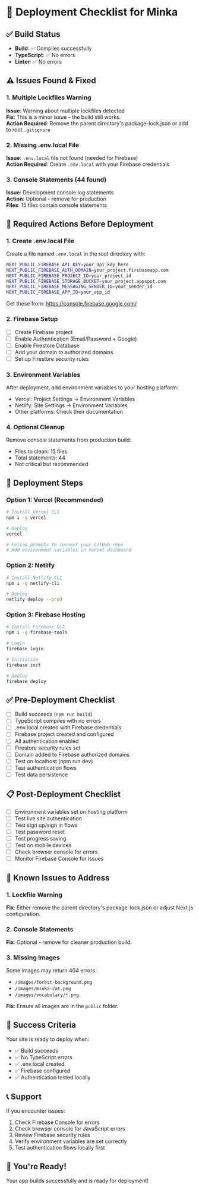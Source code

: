 # 🚀 Deployment Checklist for Minka

## ✅ Build Status
- **Build**: ✅ Compiles successfully
- **TypeScript**: ✅ No errors
- **Linter**: ✅ No errors

## ⚠️ Issues Found & Fixed

### 1. Multiple Lockfiles Warning
**Issue**: Warning about multiple lockfiles detected  
**Fix**: This is a minor issue - the build still works.  
**Action Required**: Remove the parent directory's package-lock.json or add to root `.gitignore`

### 2. Missing .env.local File
**Issue**: `.env.local` file not found (needed for Firebase)  
**Action Required**: Create `.env.local` with your Firebase credentials

### 3. Console Statements (44 found)
**Issue**: Development console.log statements  
**Action**: Optional - remove for production  
**Files**: 15 files contain console statements

## 🔧 Required Actions Before Deployment

### 1. Create .env.local File
Create a file named `.env.local` in the root directory with:

```bash
NEXT_PUBLIC_FIREBASE_API_KEY=your_api_key_here
NEXT_PUBLIC_FIREBASE_AUTH_DOMAIN=your_project.firebaseapp.com
NEXT_PUBLIC_FIREBASE_PROJECT_ID=your_project_id
NEXT_PUBLIC_FIREBASE_STORAGE_BUCKET=your_project.appspot.com
NEXT_PUBLIC_FIREBASE_MESSAGING_SENDER_ID=your_sender_id
NEXT_PUBLIC_FIREBASE_APP_ID=your_app_id
```

Get these from: https://console.firebase.google.com/

### 2. Firebase Setup
- [ ] Create Firebase project
- [ ] Enable Authentication (Email/Password + Google)
- [ ] Enable Firestore Database
- [ ] Add your domain to authorized domains
- [ ] Set up Firestore security rules

### 3. Environment Variables
After deployment, add environment variables to your hosting platform:
- Vercel: Project Settings → Environment Variables
- Netlify: Site Settings → Environment Variables
- Other platforms: Check their documentation

### 4. Optional Cleanup
Remove console statements from production build:
- Files to clean: 15 files
- Total statements: 44
- Not critical but recommended

## 🚀 Deployment Steps

### Option 1: Vercel (Recommended)
```bash
# Install Vercel CLI
npm i -g vercel

# Deploy
vercel

# Follow prompts to connect your GitHub repo
# Add environment variables in Vercel dashboard
```

### Option 2: Netlify
```bash
# Install Netlify CLI
npm i -g netlify-cli

# Deploy
netlify deploy --prod
```

### Option 3: Firebase Hosting
```bash
# Install Firebase CLI
npm i -g firebase-tools

# Login
firebase login

# Initialize
firebase init

# Deploy
firebase deploy
```

## ✅ Pre-Deployment Checklist

- [ ] Build succeeds (`npm run build`)
- [ ] TypeScript compiles with no errors
- [ ] .env.local created with Firebase credentials
- [ ] Firebase project created and configured
- [ ] All authentication enabled
- [ ] Firestore security rules set
- [ ] Domain added to Firebase authorized domains
- [ ] Test on localhost (npm run dev)
- [ ] Test authentication flows
- [ ] Test data persistence

## 📋 Post-Deployment Checklist

- [ ] Environment variables set on hosting platform
- [ ] Test live site authentication
- [ ] Test sign up/sign in flows
- [ ] Test password reset
- [ ] Test progress saving
- [ ] Test on mobile devices
- [ ] Check browser console for errors
- [ ] Monitor Firebase Console for issues

## 🐛 Known Issues to Address

### 1. Lockfile Warning
**Fix**: Either remove the parent directory's package-lock.json or adjust Next.js configuration.

### 2. Console Statements
**Fix**: Optional - remove for cleaner production build.

### 3. Missing Images
Some images may return 404 errors:
- `/images/forest-background.png`
- `/images/minka-cat.png`  
- `/images/vocabulary/*.png`

**Fix**: Ensure all images are in the `public` folder.

## 🎯 Success Criteria

Your site is ready to deploy when:
- ✅ Build succeeds
- ✅ No TypeScript errors
- ✅ .env.local created
- ✅ Firebase configured
- ✅ Authentication tested locally

## 📞 Support

If you encounter issues:
1. Check Firebase Console for errors
2. Check browser console for JavaScript errors
3. Review Firebase security rules
4. Verify environment variables are set correctly
5. Test authentication flows locally first

## 🎉 You're Ready!

Your app builds successfully and is ready for deployment!

